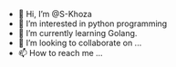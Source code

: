 - 👋 Hi, I’m @S-Khoza
- 👀 I’m interested in python programming 
- 🌱 I’m currently learning Golang.
- 💞️ I’m looking to collaborate on ...
- 📫 How to reach me ...

<!---
S-Khoza/S-Khoza is a ✨ special ✨ repository because its `README.md` (this file) appears on your GitHub profile.
You can click the Preview link to take a look at your changes.
--->
